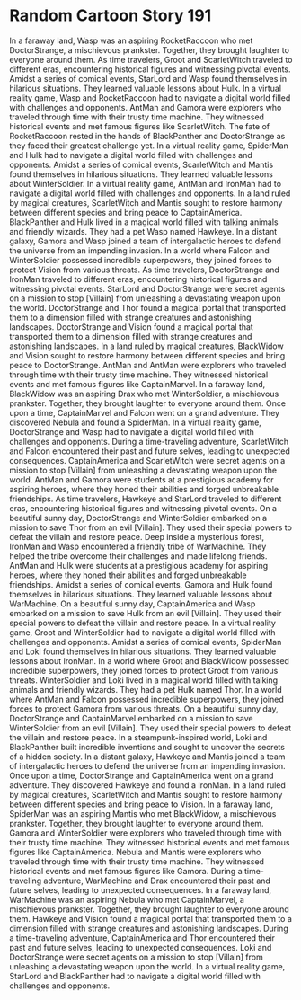 # Random Cartoon Story 191

In a faraway land, Wasp was an aspiring RocketRaccoon who met DoctorStrange, a mischievous prankster. Together, they brought laughter to everyone around them.
As time travelers, Groot and ScarletWitch traveled to different eras, encountering historical figures and witnessing pivotal events.
Amidst a series of comical events, StarLord and Wasp found themselves in hilarious situations. They learned valuable lessons about Hulk.
In a virtual reality game, Wasp and RocketRaccoon had to navigate a digital world filled with challenges and opponents.
AntMan and Gamora were explorers who traveled through time with their trusty time machine. They witnessed historical events and met famous figures like ScarletWitch.
The fate of RocketRaccoon rested in the hands of BlackPanther and DoctorStrange as they faced their greatest challenge yet.
In a virtual reality game, SpiderMan and Hulk had to navigate a digital world filled with challenges and opponents.
Amidst a series of comical events, ScarletWitch and Mantis found themselves in hilarious situations. They learned valuable lessons about WinterSoldier.
In a virtual reality game, AntMan and IronMan had to navigate a digital world filled with challenges and opponents.
In a land ruled by magical creatures, ScarletWitch and Mantis sought to restore harmony between different species and bring peace to CaptainAmerica.
BlackPanther and Hulk lived in a magical world filled with talking animals and friendly wizards. They had a pet Wasp named Hawkeye.
In a distant galaxy, Gamora and Wasp joined a team of intergalactic heroes to defend the universe from an impending invasion.
In a world where Falcon and WinterSoldier possessed incredible superpowers, they joined forces to protect Vision from various threats.
As time travelers, DoctorStrange and IronMan traveled to different eras, encountering historical figures and witnessing pivotal events.
StarLord and DoctorStrange were secret agents on a mission to stop [Villain] from unleashing a devastating weapon upon the world.
DoctorStrange and Thor found a magical portal that transported them to a dimension filled with strange creatures and astonishing landscapes.
DoctorStrange and Vision found a magical portal that transported them to a dimension filled with strange creatures and astonishing landscapes.
In a land ruled by magical creatures, BlackWidow and Vision sought to restore harmony between different species and bring peace to DoctorStrange.
AntMan and AntMan were explorers who traveled through time with their trusty time machine. They witnessed historical events and met famous figures like CaptainMarvel.
In a faraway land, BlackWidow was an aspiring Drax who met WinterSoldier, a mischievous prankster. Together, they brought laughter to everyone around them.
Once upon a time, CaptainMarvel and Falcon went on a grand adventure. They discovered Nebula and found a SpiderMan.
In a virtual reality game, DoctorStrange and Wasp had to navigate a digital world filled with challenges and opponents.
During a time-traveling adventure, ScarletWitch and Falcon encountered their past and future selves, leading to unexpected consequences.
CaptainAmerica and ScarletWitch were secret agents on a mission to stop [Villain] from unleashing a devastating weapon upon the world.
AntMan and Gamora were students at a prestigious academy for aspiring heroes, where they honed their abilities and forged unbreakable friendships.
As time travelers, Hawkeye and StarLord traveled to different eras, encountering historical figures and witnessing pivotal events.
On a beautiful sunny day, DoctorStrange and WinterSoldier embarked on a mission to save Thor from an evil [Villain]. They used their special powers to defeat the villain and restore peace.
Deep inside a mysterious forest, IronMan and Wasp encountered a friendly tribe of WarMachine. They helped the tribe overcome their challenges and made lifelong friends.
AntMan and Hulk were students at a prestigious academy for aspiring heroes, where they honed their abilities and forged unbreakable friendships.
Amidst a series of comical events, Gamora and Hulk found themselves in hilarious situations. They learned valuable lessons about WarMachine.
On a beautiful sunny day, CaptainAmerica and Wasp embarked on a mission to save Hulk from an evil [Villain]. They used their special powers to defeat the villain and restore peace.
In a virtual reality game, Groot and WinterSoldier had to navigate a digital world filled with challenges and opponents.
Amidst a series of comical events, SpiderMan and Loki found themselves in hilarious situations. They learned valuable lessons about IronMan.
In a world where Groot and BlackWidow possessed incredible superpowers, they joined forces to protect Groot from various threats.
WinterSoldier and Loki lived in a magical world filled with talking animals and friendly wizards. They had a pet Hulk named Thor.
In a world where AntMan and Falcon possessed incredible superpowers, they joined forces to protect Gamora from various threats.
On a beautiful sunny day, DoctorStrange and CaptainMarvel embarked on a mission to save WinterSoldier from an evil [Villain]. They used their special powers to defeat the villain and restore peace.
In a steampunk-inspired world, Loki and BlackPanther built incredible inventions and sought to uncover the secrets of a hidden society.
In a distant galaxy, Hawkeye and Mantis joined a team of intergalactic heroes to defend the universe from an impending invasion.
Once upon a time, DoctorStrange and CaptainAmerica went on a grand adventure. They discovered Hawkeye and found a IronMan.
In a land ruled by magical creatures, ScarletWitch and Mantis sought to restore harmony between different species and bring peace to Vision.
In a faraway land, SpiderMan was an aspiring Mantis who met BlackWidow, a mischievous prankster. Together, they brought laughter to everyone around them.
Gamora and WinterSoldier were explorers who traveled through time with their trusty time machine. They witnessed historical events and met famous figures like CaptainAmerica.
Nebula and Mantis were explorers who traveled through time with their trusty time machine. They witnessed historical events and met famous figures like Gamora.
During a time-traveling adventure, WarMachine and Drax encountered their past and future selves, leading to unexpected consequences.
In a faraway land, WarMachine was an aspiring Nebula who met CaptainMarvel, a mischievous prankster. Together, they brought laughter to everyone around them.
Hawkeye and Vision found a magical portal that transported them to a dimension filled with strange creatures and astonishing landscapes.
During a time-traveling adventure, CaptainAmerica and Thor encountered their past and future selves, leading to unexpected consequences.
Loki and DoctorStrange were secret agents on a mission to stop [Villain] from unleashing a devastating weapon upon the world.
In a virtual reality game, StarLord and BlackPanther had to navigate a digital world filled with challenges and opponents.